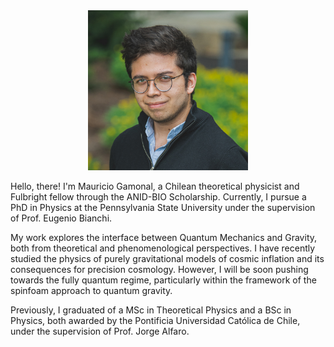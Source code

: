 <link rel="shortcut icon" type="image/x-icon" href="./Uroboro.ico">

<div align="center">
  <img src="/Perfil-PennState.jpeg" alt="Mauricio's profile picture" width="256" height="256">
</div>


Hello, there! I'm Mauricio Gamonal, a Chilean theoretical physicist and Fulbright fellow through the ANID-BIO Scholarship. Currently, I pursue a PhD in Physics at the Pennsylvania State University under the supervision of Prof. Eugenio Bianchi. 

My work explores the interface between Quantum Mechanics and Gravity, both from theoretical and phenomenological perspectives. I have recently studied the physics of purely gravitational models of cosmic inflation and its consequences for precision cosmology. However, I will be soon pushing towards the fully quantum regime, particularly within the framework of the spinfoam approach to quantum gravity. 

Previously, I graduated of a MSc in Theoretical Physics and a BSc in Physics, both awarded by the Pontificia Universidad Católica de Chile, under the supervision of Prof. Jorge Alfaro. 
